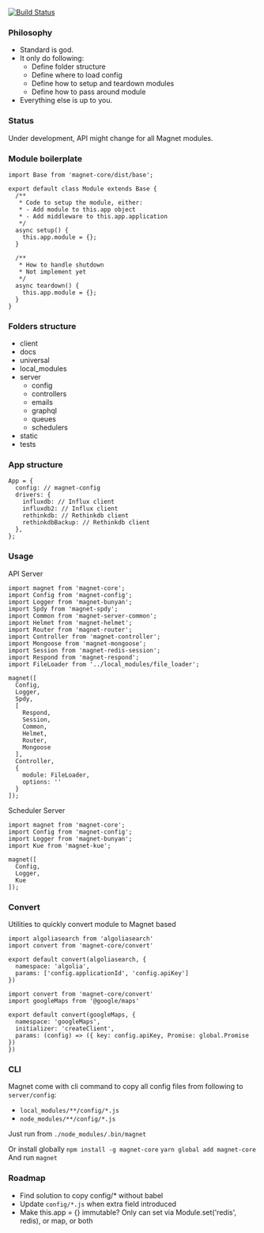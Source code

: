 [![Build Status](https://travis-ci.org/Magnetjs/magnet-core.svg?branch=master)](https://travis-ci.org/Magnetjs/magnet-core)

### Philosophy
- Standard is god.
- It only do following:
  - Define folder structure
  - Define where to load config
  - Define how to setup and teardown modules
  - Define how to pass around module
- Everything else is up to you.

### Status
Under development, API might change for all Magnet modules.

### Module boilerplate
```
import Base from 'magnet-core/dist/base';

export default class Module extends Base {
  /**
   * Code to setup the module, either:
   * - Add module to this.app object
   * - Add middleware to this.app.application
   */
  async setup() {
    this.app.module = {};
  }

  /**
   * How to handle shutdown
   * Not implement yet
   */
  async teardown() {
    this.app.module = {};
  }
}
```
### Folders structure
- client
- docs
- universal
- local_modules
- server
  - config
  - controllers
  - emails
  - graphql
  - queues
  - schedulers
- static
- tests

### App structure
```
App = {
  config: // magnet-config
  drivers: {
    influxdb: // Influx client
    influxdb2: // Influx client
    rethinkdb: // Rethinkdb client
    rethinkdbBackup: // Rethinkdb client
  },
};
```

### Usage
API Server
```
import magnet from 'magnet-core';
import Config from 'magnet-config';
import Logger from 'magnet-bunyan';
import Spdy from 'magnet-spdy';
import Common from 'magnet-server-common';
import Helmet from 'magnet-helmet';
import Router from 'magnet-router';
import Controller from 'magnet-controller';
import Mongoose from 'magnet-mongoose';
import Session from 'magnet-redis-session';
import Respond from 'magnet-respond';
import FileLoader from '../local_modules/file_loader';

magnet([
  Config,
  Logger,
  Spdy,
  [
    Respond,
    Session,
    Common,
    Helmet,
    Router,
    Mongoose
  ],
  Controller,
  {
    module: FileLoader,
    options: ''
  }
]);
```

Scheduler Server
```
import magnet from 'magnet-core';
import Config from 'magnet-config';
import Logger from 'magnet-bunyan';
import Kue from 'magnet-kue';

magnet([
  Config,
  Logger,
  Kue
]);
```

### Convert
Utilities to quickly convert module to Magnet based
```
import algoliasearch from 'algoliasearch'
import convert from 'magnet-core/convert'

export default convert(algoliasearch, {
  namespace: 'algolia',
  params: ['config.applicationId', 'config.apiKey']
})
```

```
import convert from 'magnet-core/convert'
import googleMaps from '@google/maps'

export default convert(googleMaps, {
  namespace: 'googleMaps',
  initializer: 'createClient',
  params: (config) => ({ key: config.apiKey, Promise: global.Promise })
})
```

### CLI
Magnet come with cli command to copy all config files from following to `server/config`:
- `local_modules/**/config/*.js`
- `node_modules/**/config/*.js`

Just run from `./node_modules/.bin/magnet`

Or install globally `npm install -g magnet-core` `yarn global add magnet-core`
And run `magnet`

### Roadmap
- Find solution to copy config/* without babel
- Update `config/*.js` when extra field introduced
- Make this.app = {} immutable? Only can set via Module.set('redis', redis), or map, or both
